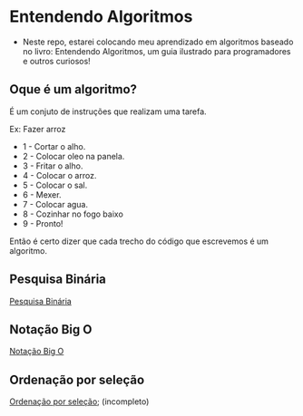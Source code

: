 # Entendendo Algoritmos
- Neste repo, estarei colocando meu aprendizado em algoritmos baseado no livro: Entendendo Algoritmos, um guia ilustrado para programadores e outros curiosos!

## Oque é um algoritmo?

É um conjuto de instruções que realizam uma tarefa.

Ex: Fazer arroz

* 1 - Cortar o alho.
* 2 - Colocar oleo na panela.
* 3 - Fritar o alho.
* 4 - Colocar o arroz.
* 5 - Colocar o sal.
* 6 - Mexer.
* 7 - Colocar agua.
* 8 - Cozinhar no fogo baixo
* 9 - Pronto!

Então é certo dizer que cada trecho do código que escrevemos é um algoritmo.

## Pesquisa Binária
[Pesquisa Binária](./pesquisa_binaria/index.md)

## Notação Big O
[Notação Big O](./notacao_bigO/index.md)

## Ordenação por seleção
[Ordenação por seleção](./ordenacao_selecao/index.md); (incompleto)